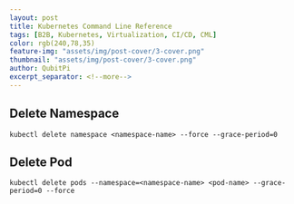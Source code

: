 ```yaml
---
layout: post
title: Kubernetes Command Line Reference
tags: [B2B, Kubernetes, Virtualization, CI/CD, CML]
color: rgb(240,78,35)
feature-img: "assets/img/post-cover/3-cover.png"
thumbnail: "assets/img/post-cover/3-cover.png"
author: QubitPi
excerpt_separator: <!--more-->
---
```



<!--more-->

## Delete Namespace

    kubectl delete namespace <namespace-name> --force --grace-period=0

## Delete Pod

    kubectl delete pods --namespace=<namespace-name> <pod-name> --grace-period=0 --force
